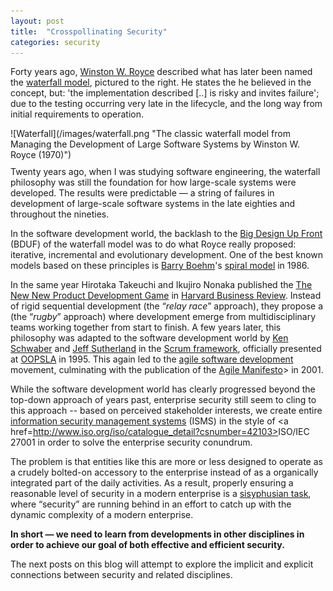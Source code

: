 ```yaml
---
layout: post
title:  "Crosspollinating Security"
categories: security
---
```


Forty years ago, 
[Winston W. Royce][royce] described what has later been named 
the [waterfall model][waterfall], pictured to the right. He states the he believed in the concept, but: 
'the implementation described [..] is risky and invites failure'; due to the testing occurring very late in the lifecycle, and the long way from initial requirements to operation.

<div style="float:right;margin:0 10px 10px 0" markdown="1">
  ![Waterfall](/images/waterfall.png "The classic waterfall model from Managing the Development of Large Software Systems by Winston W. Royce (1970)")
</div>


Twenty years ago, when I was studying software engineering, the waterfall philosophy was still the foundation for how large-scale systems were developed. The results were predictable &mdash; a string of failures in development of large-scale software systems in the late eighties and throughout the nineties.

In the software development world, the backlash to the 
[Big Design Up Front][bduf] (<span class="caps">BDUF</span>) of the waterfall model was to do what Royce really proposed: iterative, incremental and evolutionary development. One of the best known models based on these principles is [Barry Boehm][boehm]'s [spiral model][spiral] in 1986.

In the same year Hirotaka Takeuchi and Ikujiro Nonaka published the 
[The New New Product Development Game][newnew] in <a href=http://hbr.org/>Harvard Business Review</a>. Instead of rigid sequential development (the &ldquo;<cite>relay race</cite>&rdquo; approach), they propose a (the &ldquo;<cite>rugby</cite>&rdquo; approach) where development emerge from multidisciplinary teams working together from start to finish. A few years later, this philosophy was adapted to the software development world by <a href=http://www.controlchaos.com/>Ken Schwaber</a> and <a href=http://jeffsutherland.com/>Jeff Sutherland</a> in the <a href=http://www.scrum.org/>Scrum framework</a>, officially presented at <a href=http://www.oopsla.org/oopsla-history/><span class="caps">OOPSLA</span></a> in 1995. This again led to the <a href=http://en.wikipedia.org/wiki/Agile_software_development>agile software development</a> movement, culminating with the publication of the 
[Agile Manifesto][manifesto]> in 2001.

While the software development world has clearly progressed beyond the top-down approach of years past, enterprise security still seem to cling to this approach -- based on perceived stakeholder interests, we create entire 
[information security management systems][isms] (<span class="caps">ISMS</span>) in the style of <a href=http://www.iso.org/iso/catalogue_detail?csnumber=42103><span class="caps">ISO</span>/<span class="caps">IEC</span> 27001</a> in order to solve the enterprise security conundrum.

The problem is that entities like this are more or less designed to operate as a crudely bolted-on accessory to the enterprise instead of as a organically integrated part of the daily activities.  As a result, properly ensuring a reasonable level of security in a modern enterprise is a 
[sisyphusian task][sisyphus], where &ldquo;security&rdquo; are running behind in an effort to catch up with the dynamic complexity of a modern enterprise.

<strong>In short &mdash; we need to learn from developments in other disciplines in order to achieve our goal of both effective and efficient security.</strong>

The next posts on this blog will attempt to explore the implicit and explicit connections between security and related disciplines.

[royce]:      http://en.wikipedia.org/wiki/Winston_W._Royce
[waterfall]:  http://en.wikipedia.org/wiki/Waterfall_model
[bduf]:       http://en.wikipedia.org/wiki/Big_Design_Up_Front
[newnew]:     http://apln-richmond.pbwiki.com/f/New%20New%20Prod%20Devel%20Game.pdf
[isms]:       http://en.wikipedia.org/wiki/Information_security_management_system
[sisyphus]:   http://en.wikipedia.org/wiki/Sisyphus
[boehm]:      http://sunset.usc.edu/Research_Group/barry.html
[spiral]:     http://portal.acm.org/citation.cfm?doid=12944.12948 "A spiral model of software development and enhancement"
[manifesto]:  http://agilemanifesto.org/
